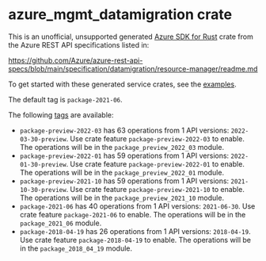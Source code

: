 # azure_mgmt_datamigration crate

This is an unofficial, unsupported generated [Azure SDK for Rust](https://github.com/Azure/azure-sdk-for-rust/tree/legacy) crate from the Azure REST API specifications listed in:

https://github.com/Azure/azure-rest-api-specs/blob/main/specification/datamigration/resource-manager/readme.md

To get started with these generated service crates, see the [examples](https://github.com/Azure/azure-sdk-for-rust/blob/legacy/services/README.md#examples).

The default tag is `package-2021-06`.

The following [tags](https://github.com/Azure/azure-sdk-for-rust/blob/legacy/services/tags.md) are available:

- `package-preview-2022-03` has 63 operations from 1 API versions: `2022-03-30-preview`. Use crate feature `package-preview-2022-03` to enable. The operations will be in the `package_preview_2022_03` module.
- `package-preview-2022-01` has 59 operations from 1 API versions: `2022-01-30-preview`. Use crate feature `package-preview-2022-01` to enable. The operations will be in the `package_preview_2022_01` module.
- `package-preview-2021-10` has 59 operations from 1 API versions: `2021-10-30-preview`. Use crate feature `package-preview-2021-10` to enable. The operations will be in the `package_preview_2021_10` module.
- `package-2021-06` has 40 operations from 1 API versions: `2021-06-30`. Use crate feature `package-2021-06` to enable. The operations will be in the `package_2021_06` module.
- `package-2018-04-19` has 26 operations from 1 API versions: `2018-04-19`. Use crate feature `package-2018-04-19` to enable. The operations will be in the `package_2018_04_19` module.